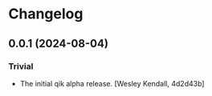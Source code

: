 # Changelog

## 0.0.1 (2024-08-04)

### Trivial

  - The initial qik alpha release. [Wesley Kendall, 4d2d43b]
